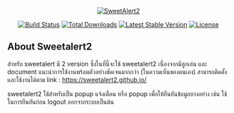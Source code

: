 <p align="center"><a href="https://sweetalert2.github.io/" target="_blank"><img id="logo-text" src="https://sweetalert2.github.io/images/SweetAlert2.png" alt="SweetAlert2"></a></p>

<p align="center">
<a href="https://github.com/laravel/framework/actions"><img src="https://github.com/laravel/framework/workflows/tests/badge.svg" alt="Build Status"></a>
<a href="https://packagist.org/packages/laravel/framework"><img src="https://img.shields.io/packagist/dt/laravel/framework" alt="Total Downloads"></a>
<a href="https://packagist.org/packages/laravel/framework"><img src="https://img.shields.io/packagist/v/laravel/framework" alt="Latest Stable Version"></a>
<a href="https://packagist.org/packages/laravel/framework"><img src="https://img.shields.io/packagist/l/laravel/framework" alt="License"></a>
</p>

## About Sweetalert2

สำหรับ sweetalert มี 2 version ซึ่งในที่นี้จะใช้ sweetalert2 เนื่องจากมีลูกเล่น และ document แนะนำการใช้งานพร้อมตัวอย่างชัดเจนมากกว่า (ในความเห็นของตนเอง) สามารถติดตั้ง และใช้งานได้ตาม link : https://sweetalert2.github.io/

sweetalert2 ใช้สำหรับเป็น popup แจ้งเตือน หรือ popup เพื่อให้ยืนยันข้อมูลบางอย่าง เช่น ใช้ในการยืนยันก่อน logout ออกจากระบบเป็นต้น


